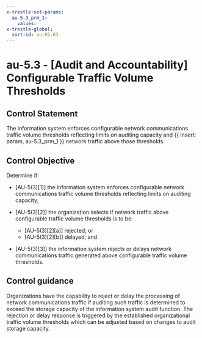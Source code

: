 ```yaml
---
x-trestle-set-params:
  au-5.3_prm_1:
    values:
x-trestle-global:
  sort-id: au-05.03
---
```


# au-5.3 - \[Audit and Accountability\] Configurable Traffic Volume Thresholds

## Control Statement

The information system enforces configurable network communications traffic volume thresholds reflecting limits on auditing capacity and {{ insert: param, au-5.3_prm_1 }} network traffic above those thresholds.

## Control Objective

Determine if:

- \[AU-5(3)[1]\] the information system enforces configurable network communications traffic volume thresholds reflecting limits on auditing capacity;

- \[AU-5(3)[2]\] the organization selects if network traffic above configurable traffic volume thresholds is to be:

  - \[AU-5(3)[2][a]\] rejected; or
  - \[AU-5(3)[2][b]\] delayed; and

- \[AU-5(3)[3]\] the information system rejects or delays network communications traffic generated above configurable traffic volume thresholds.

## Control guidance

Organizations have the capability to reject or delay the processing of network communications traffic if auditing such traffic is determined to exceed the storage capacity of the information system audit function. The rejection or delay response is triggered by the established organizational traffic volume thresholds which can be adjusted based on changes to audit storage capacity.
